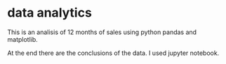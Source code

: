 # data analytics

This is an analisis of 12 months of sales using python pandas and matplotlib.

At the end there are the conclusions of the data. I used jupyter notebook.